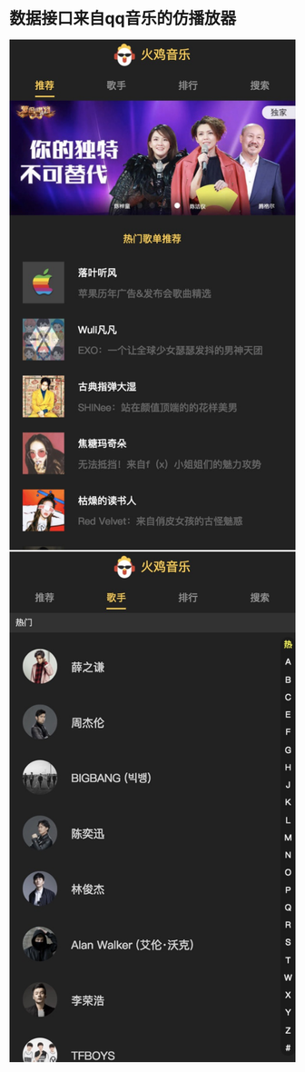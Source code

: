 # 数据接口来自qq音乐的仿播放器

![Image text](https://raw.githubusercontent.com/ppphs/music-player/master/static/image/%E6%8E%A8%E8%8D%90.png)
![Image text](https://raw.githubusercontent.com/ppphs/music-player/master/static/image/%E6%AD%8C%E6%89%8B.png)